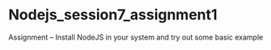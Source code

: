 # Nodejs_session7_assignment1
Assignment – Install NodeJS in your system and try out some basic example
